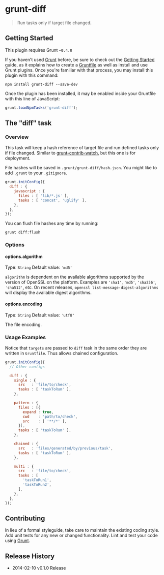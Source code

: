 # grunt-diff

> Run tasks only if target file changed.


## Getting Started

This plugin requires Grunt `~0.4.0`

If you haven't used [Grunt](http://gruntjs.com/) before, be sure to check out the [Getting Started](http://gruntjs.com/getting-started) guide, as it explains how to create a [Gruntfile](http://gruntjs.com/sample-gruntfile) as well as install and use Grunt plugins. Once you're familiar with that process, you may install this plugin with this command:

```shell
npm install grunt-diff --save-dev
```

Once the plugin has been installed, it may be enabled inside your Gruntfile with this line of JavaScript:

```js
grunt.loadNpmTasks('grunt-diff');
```


## The "diff" task

### Overview

This task will keep a hash reference of target file and run defined tasks only if file changed.
Similar to [grunt-contrib-watch](https://github.com/gruntjs/grunt-contrib-watch), but this one is for deployment.

File hashes will be saved in `.grunt/grunt-diff/hash.json`.
You might like to add `.grunt` to your `.gitignore`.

```js
grunt.initConfig({
  diff : {
    javascript : {
      files : [ 'lib/*.js' ],
      tasks : [ 'concat', 'uglify' ],
    },
  },
});
```

You can flush file hashes any time by running:
```shell
grunt diff:flush
```


### Options

#### options.algorithm
Type: `String`
Default value: `'md5'`

`algorithm` is dependent on the available algorithms supported by the version of OpenSSL on the platform. Examples are `'sha1'`, `'md5'`, `'sha256'`, `'sha512'`, etc. On recent releases, `openssl list-message-digest-algorithms` will display the available digest algorithms.

#### options.encoding
Type: `String`
Default value: `'utf8'`

The file encoding.


### Usage Examples

Notice that `targets` are passed to `diff` task in the same order they are written in `Gruntfile`.
Thus allows chained configuration.

```js
grunt.initConfig({
  // Other configs

  diff : {
    single : {
      src   : 'file/to/check',
      tasks : [ 'taskToRun' ],
    },

    pattern : {
      files : [{
        expand : true,
        cwd    : 'path/to/check',
        src    : [ '**/*' ],
      }],
      tasks : [ 'taskToRun' ],
    },

    chained : {
      src   : 'files/generated/by/previous/task',
      tasks : [ 'taskToRun' ],
    },

    multi : {
      src   : 'file/to/check',
      tasks : [
        'taskToRun1',
        'taskToRun2',
      ],
    },
  },
});
```


## Contributing

In lieu of a formal styleguide, take care to maintain the existing coding style. Add unit tests for any new or changed functionality. Lint and test your code using [Grunt](http://gruntjs.com/).


## Release History

 * 2014-02-10   v0.1.0   Release
